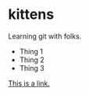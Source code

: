 # kittens

Learning git with folks.

- Thing 1
- Thing 2
- Thing 3

[This is a link.](https://www.google.com)
